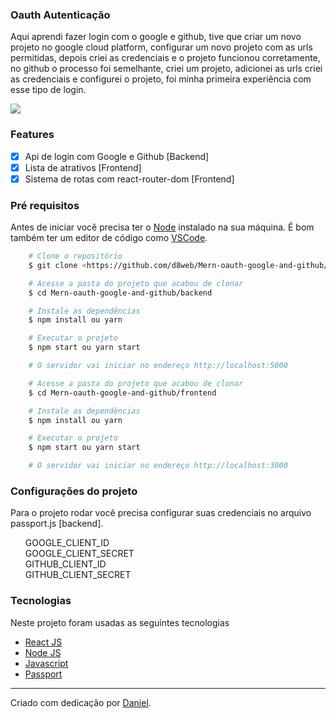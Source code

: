 ### Oauth Autenticação

<p>Aqui aprendi fazer login com o google e github, tive que criar um novo projeto no google cloud platform, configurar um novo projeto com as urls permitidas, depois criei as credenciais e o projeto funcionou corretamente, no github o processo foi semelhante, criei um projeto, adicionei as urls criei as credenciais e configurei o projeto, foi minha primeira experiência com esse tipo de login.</p>

<img src="https://github.com/d8web/Mern-oauth-google-and-github/blob/master/media/Anima%C3%A7%C3%A3o.gif"/>

### Features

- [x] Api de login com Google e Github [Backend]
- [x] Lista de atrativos [Frontend]
- [x] Sistema de rotas com react-router-dom [Frontend]

### Pré requisitos
Antes de iniciar você precisa ter o [Node](https://nodejs.org/en/) instalado na sua máquina. É bom também ter um editor de código como [VSCode](https://code.visualstudio.com/).

```bash
    # Clone o repositório
    $ git clone <https://github.com/d8web/Mern-oauth-google-and-github/>

    # Acesse a pasta do projeto que acabou de clonar
    $ cd Mern-oauth-google-and-github/backend

    # Instale as dependências
    $ npm install ou yarn

    # Executar o projeto
    $ npm start ou yarn start

    # O servidor vai iniciar no endereço http://localhost:5000

    # Acesse a pasta do projeto que acabou de clonar
    $ cd Mern-oauth-google-and-github/frontend

    # Instale as dependências
    $ npm install ou yarn

    # Executar o projeto
    $ npm start ou yarn start

    # O servidor vai iniciar no endereço http://localhost:3000
```

### Configurações do projeto

Para o projeto rodar você precisa configurar suas credenciais no arquivo passport.js [backend].

<ul style="list-style: none">
    <li>GOOGLE_CLIENT_ID</li>
    <li>GOOGLE_CLIENT_SECRET</li>
    <li>GITHUB_CLIENT_ID</li>
    <li>GITHUB_CLIENT_SECRET</li>
</ul>

### Tecnologias

Neste projeto foram usadas as seguintes tecnologias

- [React JS](https://pt-br.reactjs.org/)
- [Node JS](https://nodejs.org/en/)
- [Javascript](https://developer.mozilla.org/pt-BR/docs/Web/JavaScript)
- [Passport](https://www.passportjs.org/)

<hr/>
Criado com dedicação por <a href="https://github.com/d8web/" target="_blank">Daniel</a>.
